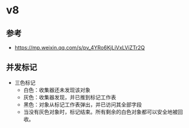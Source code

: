 # v8

## 参考
  - https://mp.weixin.qq.com/s/pv_4YRo6KjLiVxLViZTr2Q

## 并发标记
  - 三色标记
    - 白色：收集器还未发现该对象
    - 灰色：收集器发现，并已推到标记工作表
    - 黑色：对象从标记工作表弹出，并已访问其全部字段
    - 当没有灰色对象时，标记结束。所有剩余的白色对象都可以安全地被回收。